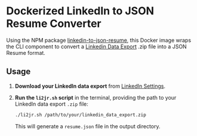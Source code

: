 # Dockerized LinkedIn to JSON Resume Converter
Using the NPM package [linkedin-to-json-resume](https://github.com/JMPerez/linkedin-to-json-resume), this Docker image wraps the CLI component to convert a [Linkedin Data Export](https://www.linkedin.com/settings/data-export-page) .zip file into a JSON Resume format.

## Usage
1. **Download your LinkedIn data export** from [LinkedIn Settings](https://www.linkedin.com/settings/data-export-page).
2. **Run the `li2jr.sh` script** in the terminal, providing the path to your LinkedIn data export `.zip` file:
  
   ```bash
   ./li2jr.sh /path/to/your/linkedin_data_export.zip
   ```

   This will generate a `resume.json` file in the output directory.
